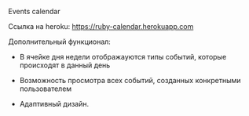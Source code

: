Events calendar

Ссылка на heroku: https://ruby-calendar.herokuapp.com

Дополнительный функционал:

* В ячейке дня недели отображауются типы событий, которые происходят в данный день

* Возможность просмотра всех событий, созданных конкретными пользователем

* Адаптивный дизайн.

